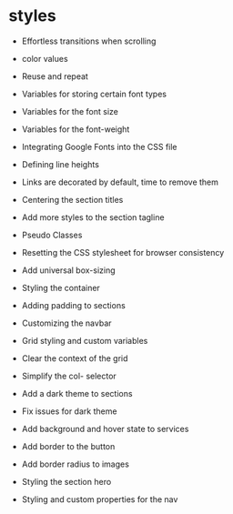 # styles

* Effortless transitions when scrolling 

* color values

* Reuse and repeat

* Variables for storing certain font types 

* Variables for the font size 

* Variables for the font-weight 

* Integrating Google Fonts into the CSS file 

* Defining line heights 

* Links are decorated by default, time to remove them 

* Centering the section titles 

* Add more styles to the section tagline 

* Pseudo Classes 

* Resetting the CSS stylesheet for browser consistency 

* Add universal box-sizing 

* Styling the container

* Adding padding to sections 

* Customizing the navbar 

* Grid styling and custom variables 

* Clear the context of the grid 

* Simplify the col- selector 

* Add a dark theme to sections 

* Fix issues for dark theme

* Add background and hover state to services 

* Add border to the button 

* Add border radius to images 

* Styling the section hero 

* Styling and custom properties for the nav 



